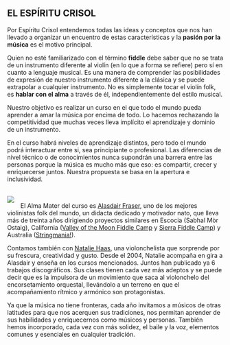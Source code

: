## EL ESPÍRITU CRISOL

Por Espíritu Crisol entendemos todas las ideas y conceptos que nos han llevado a organizar un encuentro de estas características y la **pasión por la música** es el motivo principal.

Quien no esté familiarizado con el término **fiddle** debe saber que no se trata de un instrumento diferente al violín (en lo que a forma se refiere) pero sí en cuanto a lenguaje musical. Es una manera de comprender las posibilidades de expresión de nuestro instrumento diferente a la clásica y se puede extrapolar a cualquier instrumento. No es simplemente tocar el violín folk, es **hablar con el alma** a través de él, independientemente del estilo musical.

Nuestro objetivo es realizar un curso en el que todo el mundo pueda aprender a amar la música por encima de todo. Lo hacemos rechazando la competitividad que muchas veces lleva implícito el aprendizaje y dominio de un instrumento.

En el curso habrá niveles de aprendizaje distintos, pero todo el mundo podrá interactuar entre si, sea principiante o profesional. Las diferencias de nivel técnico o de conocimientos nunca supondrán una barrera entre las personas porque la música es mucho más que eso: es compartir, crecer y enriquecerse juntos. Nuestra propuesta se basa en la apertura e inclusividad.

<br />
<img src="../../public/alasdair_natalie.png" style="float: left; margin: 0 15px 15px 0;"/>

El Alma Mater del curso es [Alasdair Fraser](https://www.alasdairfraser.com/), uno de los mejores violinistas folk del mundo, un didacta dedicado y motivador nato, que lleva más de treinta años dirigiendo proyectos similares en Escocia (Sabhal Mòr Ostaig), California ([Valley of the Moon Fiddle Camp](http://www.valleyofthemoon.org/) y [Sierra Fiddle Camp](http://www.sierrafiddlecamp.org/)) y Australia ([Stringmania!](https://www.stringmaniacamp.com/)).

Contamos también con [Natalie Haas](https://www.nataliehaas.com/), una violonchelista que sorprende por su frescura, creatividad y gusto. Desde el 2004, Natalie acompaña en gira a Alasdair y enseña en los cursos mencionados. Juntos han publicado ya 6 trabajos discográficos. Sus clases tienen cada vez más adeptos y se puede decir que es la impulsora de un movimiento que saca al violonchelo del encorsetamiento orquestal, llevándolo a un terreno en que el acompañamiento rítmico y armónico son protagonistas.

Ya que la música no tiene fronteras, cada año invitamos a músicos de otras latitudes para que nos acerquen sus tradiciones, nos permitan aprender de sus habilidades y enriquecernos como músicos y personas. También hemos incorporado, cada vez con más solidez, el baile y la voz, elementos comunes y esenciales en cualquier tradición.
